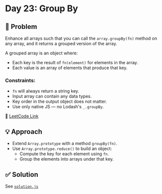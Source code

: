 # Day 23: Group By

## 📝 Problem
Enhance all arrays such that you can call the `array.groupBy(fn)` method on any array, and it returns a grouped version of the array.

A grouped array is an object where:
- Each key is the result of `fn(element)` for elements in the array.
- Each value is an array of elements that produce that key.

### Constraints:
- `fn` will always return a string key.
- Input array can contain any data types.
- Key order in the output object does not matter.
- Use only native JS — no Lodash's `_.groupBy`.

📎 [LeetCode Link](https://leetcode.com/problems/group-by/)

## 💡 Approach
- Extend `Array.prototype` with a method `groupBy(fn)`.
- Use `Array.prototype.reduce()` to build an object:
  - Compute the key for each element using `fn`.
  - Group the elements into arrays under that key.

## ✅ Solution
See [`solution.js`](./solution.js)
